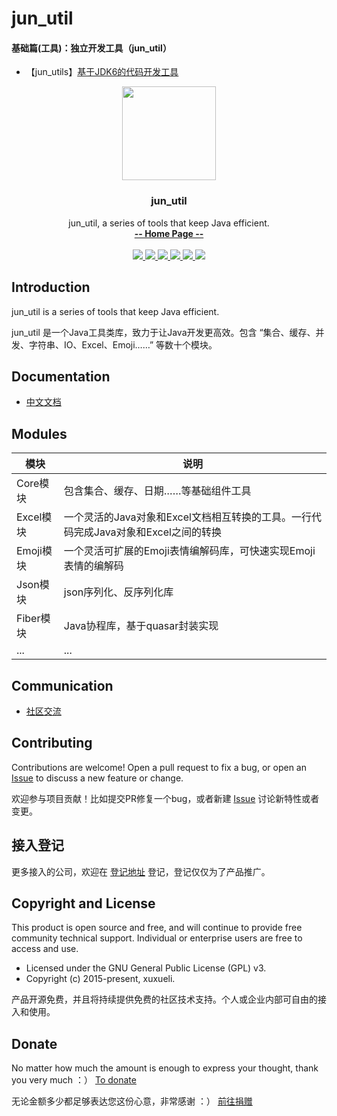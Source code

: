 # jun_util

#### 基础篇(工具)：独立开发工具（jun_util）
- 【jun_utils】[基于JDK6的代码开发工具](https://github.com/wujun728/jun_util)

<p align="center">
    <img src="https://www.xuxueli.com/doc/static/xxl-job/images/xxl-logo.jpg" width="150">
    <h3 align="center">jun_util</h3>
    <p align="center">
        jun_util, a series of tools that keep Java efficient.
        <br>
        <a href="https://www.xuxueli.com/jun_util/"><strong>-- Home Page --</strong></a>
        <br>
        <br>
        <a href="https://github.com/xuxueli/jun_util/actions">
            <img src="https://github.com/xuxueli/jun_util/workflows/Java%20CI/badge.svg" >
        </a>
        <a href="https://maven-badges.herokuapp.com/maven-central/com.xuxueli/jun_util/">
            <img src="https://maven-badges.herokuapp.com/maven-central/com.xuxueli/jun_util/badge.svg" >
        </a>
        <a href="https://github.com/xuxueli/jun_util/releases">
            <img src="https://img.shields.io/github/release/xuxueli/jun_util.svg" >
        </a>
        <a href="https://github.com/xuxueli/jun_util/">
            <img src="https://img.shields.io/github/stars/xuxueli/jun_util" >
        </a>
        <a href="http://www.gnu.org/licenses/gpl-3.0.html">
            <img src="https://img.shields.io/badge/license-GPLv3-blue.svg" >
        </a>
        <a href="https://www.xuxueli.com/page/donate.html">
            <img src="https://img.shields.io/badge/%24-donate-ff69b4.svg?style=flat-square" >
        </a>
    </p>    
</p>


## Introduction
jun_util is a series of tools that keep Java efficient.

jun_util 是一个Java工具类库，致力于让Java开发更高效。包含 “集合、缓存、并发、字符串、IO、Excel、Emoji……” 等数十个模块。

## Documentation
- [中文文档](https://www.xuxueli.com/jun_util/)


## Modules
模块 | 说明
--- | ---
Core模块 | 包含集合、缓存、日期……等基础组件工具
Excel模块 | 一个灵活的Java对象和Excel文档相互转换的工具。一行代码完成Java对象和Excel之间的转换
Emoji模块 | 一个灵活可扩展的Emoji表情编解码库，可快速实现Emoji表情的编解码
Json模块 | json序列化、反序列化库
Fiber模块 | Java协程库，基于quasar封装实现
... | ...


## Communication

- [社区交流](https://www.xuxueli.com/page/community.html)


## Contributing
Contributions are welcome! Open a pull request to fix a bug, or open an [Issue](https://github.com/xuxueli/jun_util/issues/) to discuss a new feature or change.

欢迎参与项目贡献！比如提交PR修复一个bug，或者新建 [Issue](https://github.com/xuxueli/jun_util/issues/) 讨论新特性或者变更。

## 接入登记
更多接入的公司，欢迎在 [登记地址](https://github.com/xuxueli/jun_util/issues/1 ) 登记，登记仅仅为了产品推广。


## Copyright and License
This product is open source and free, and will continue to provide free community technical support. Individual or enterprise users are free to access and use.

- Licensed under the GNU General Public License (GPL) v3.
- Copyright (c) 2015-present, xuxueli.

产品开源免费，并且将持续提供免费的社区技术支持。个人或企业内部可自由的接入和使用。


## Donate
No matter how much the amount is enough to express your thought, thank you very much ：）     [To donate](https://www.xuxueli.com/page/donate.html )

无论金额多少都足够表达您这份心意，非常感谢 ：）      [前往捐赠](https://www.xuxueli.com/page/donate.html )
